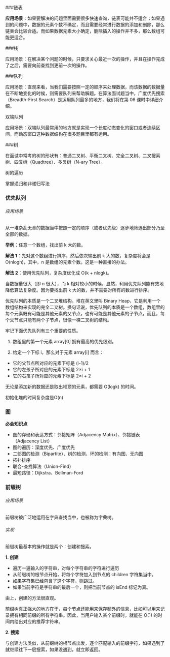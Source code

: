 ###链表

**应用场景**：如果要解决的问题里面需要很多快速查询，链表可能并不适合；如果遇到的问题中，数据的元素个数不确定，而且需要经常进行数据的添加和删除，那么链表会比较合适。而如果数据元素大小确定，删除插入的操作并不多，那么数组可能更适合。



###栈

应用场景：在解决某个问题的时候，只要求关心最近一次的操作，并且在操作完成了之后，需要向前查找到更前一次的操作。



###队列

应用场景：直观来看，当我们需要按照一定的顺序来处理数据，而该数据的数据量在不断地变化的时候，则需要队列来帮助解题。在算法面试题当中，广度优先搜索（Breadth-First Search）是运用队列最多的地方，我们将在第 06 课时中详细介绍。



双端队列

应用场景：双端队列最常用的地方就是实现一个长度动态变化的窗口或者连续区间，而动态窗口这种数据结构在很多题目里都有运用。



###树

在面试中常考的树的形状有：普通二叉树、平衡二叉树、完全二叉树、二叉搜索树、四叉树（Quadtree）、多叉树（N-ary Tree）。



树的遍历

掌握递归和非递归写法



### 优先队列

###### 应用场景

从一堆杂乱无章的数据当中按照一定的顺序（或者优先级）逐步地筛选出部分乃至全部的数据。

**举例**：任意一个数组，找出前 k 大的数。

**解法 1**：先对这个数组进行排序，然后依次输出前 k 大的数，复杂度将会是 O(nlogn)，其中，n 是数组的元素个数。这是一种直接的办法。

**解法 2**：使用优先队列，复杂度优化成 O(k + nlogk)。

当数据量很大（即 n 很大），而 k 相对较小的时候，显然，利用优先队列能有效地降低算法复杂度。因为要找出前 k 大的数，并不需要对所有的数进行排序。



优先队列的本质是一个二叉堆结构。堆在英文里叫 Binary Heap，它是利用一个数组结构来实现的完全二叉树。换句话说，优先队列的本质是一个数组，数组里的每个元素既有可能是其他元素的父节点，也有可能是其他元素的子节点，而且，每个父节点只能有两个子节点，很像一棵二叉树的结构。

 

牢记下面优先队列有三个重要的性质。

1. 数组里的第一个元素 array[0] 拥有最高的优先级别。

2. 给定一个下标 i，那么对于元素 array[i] 而言：

- 它的父节点所对应的元素下标是 (i-1)/2
- 它的左孩子所对应的元素下标是 2×i + 1
- 它的右孩子所对应的元素下标是 2×i + 2



无论是添加新的数据还是取出堆顶的元素，都需要 O(logk) 的时间。

初始化堆的时间复杂度是O(n)



### 图

**必会知识点**

- 图的存储和表达方式：邻接矩阵（Adjacency Matrix）、邻接链表（Adjacency List）
- 图的遍历：深度优先、广度优先
- 二部图的检测（Bipartite）、树的检测、环的检测：有向图、无向图
- 拓扑排序
- 联合-查找算法（Union-Find）
- 最短路径：Dijkstra、Bellman-Ford



### 前缀树

###### 应用场景

前缀树被广泛地运用在字典查找当中，也被称为字典树。



###### 实现

前缀树最基本的操作就是两个：创建和搜索。

 

**1. 创建**

- 遍历一遍输入的字符串，对每个字符串的字符进行遍历
- 从前缀树的根节点开始，将每个字符加入到节点的 children 字符集当中。
- 如果字符集已经包含了这个字符，则跳过。
- 如果当前字符是字符串的最后一个，则把当前节点的 isEnd 标记为真。

由上，创建的方法很直观。

 

前缀树真正强大的地方在于，每个节点还能用来保存额外的信息，比如可以用来记录拥有相同前缀的所有字符串。因此，当用户输入某个前缀时，就能在 O(1) 的时间内给出对应的推荐字符串。

 

**2. 搜索**

与创建方法类似，从前缀树的根节点出发，逐个匹配输入的前缀字符，如果遇到了就继续往下一层搜索，如果没遇到，就立即返回。





